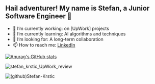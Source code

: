## Hail adventurer! My name is Stefan, a Junior Software Engineer 👋

- 🔭 I’m currently working:     on [UpWork] projects
- 🌱 I’m currently learning:    AI algorithms and techniques
- 👯 I’m looking for:   A long-term collaboration
- 📫 How to reach me: [LinkedIn](https://www.linkedin.com/in/stefankrsti%C4%87/)

[![Anurag's GitHub stats](https://github-readme-stats.vercel.app/api?username=Stefan-Krstic&show_icons=true&theme=dark)](https://github.com/Stefan-Krstic/github-readme-stats)

![stefan_krstic_UpWork_review](https://user-images.githubusercontent.com/115481825/230990275-ef3e1293-947f-428d-ba1f-1f3cc4af99f6.jpg)

![(github)Stefan-Krstic](https://user-images.githubusercontent.com/115481825/219213392-c8ad3535-9f25-473b-bdeb-70ea8b66e5f6.jpg)
